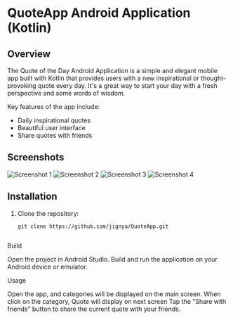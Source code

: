 # QuoteApp Android Application (Kotlin)

## Overview

The Quote of the Day Android Application is a simple and elegant mobile app built with Kotlin that provides users with a new inspirational or thought-provoking quote every day. It's a great way to start your day with a fresh perspective and some words of wisdom.

Key features of the app include:
- Daily inspirational quotes
- Beautiful user interface
- Share quotes with friends


## Screenshots

![Screenshot 1](screenshots/screenshot1.png)
![Screenshot 2](screenshots/screenshot2.png)
![Screenshot 3](screenshots/screenshot3.png)
![Screenshot 4](screenshots/screenshot4.png)

## Installation

1. Clone the repository:

   ```shell
   git clone https://github.com/jignya/QuoteApp.git
  
Build

 Open the project in Android Studio.
 Build and run the application on your Android device or emulator.

Usage

Open the app, and categories will be displayed on the main screen.
When click on the category, Quote will display on next screen
Tap the "Share with friends" button to share the current quote with your friends.
